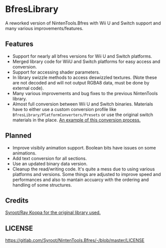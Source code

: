 # BfresLibrary
A reworked version of NintenTools.Bfres with Wii U and Switch support and many various improvements/features.

## Features
- Support for nearly all bfres versions for Wii U and Switch platforms.
- Merged library code for WiiU and Switch platforms for easy access and conversion.
- Support for accessing shader parameters.
- In library swizzle methods to access deswizzled textures. (Note these are not decoded and will not output RGBA8 data, must be done by external code).
- Many various improvements and bug fixes to the previous NintenTools library.
- Almost full conversion between Wii U and Switch binaries. Materials have to either use a custom conversion profile like `BfresLibrary/PlatformConverters/Presets` or use the original switch materials in the place. [An example of this conversion process.](https://github.com/KillzXGaming/BfresPlatformConverter)
## Planned

- Improve visibily animation support. Boolean bits have issues on some animations.
- Add text conversion for all sections.
- Use an updated binary data version.
- Cleanup the read/writing code. It's quite a mess due to using various platforms and versions. Some things are adjusted to improve speed and performances and also to mantain accuarcy with the ordering and handling of some structures. 

## Credits

[Syroot/Ray Koopa for the original library used.](https://gitlab.com/Syroot/NintenTools.Bfres/tree/master/src/Syroot.NintenTools.Bfres)

## LICENSE

https://gitlab.com/Syroot/NintenTools.Bfres/-/blob/master/LICENSE
